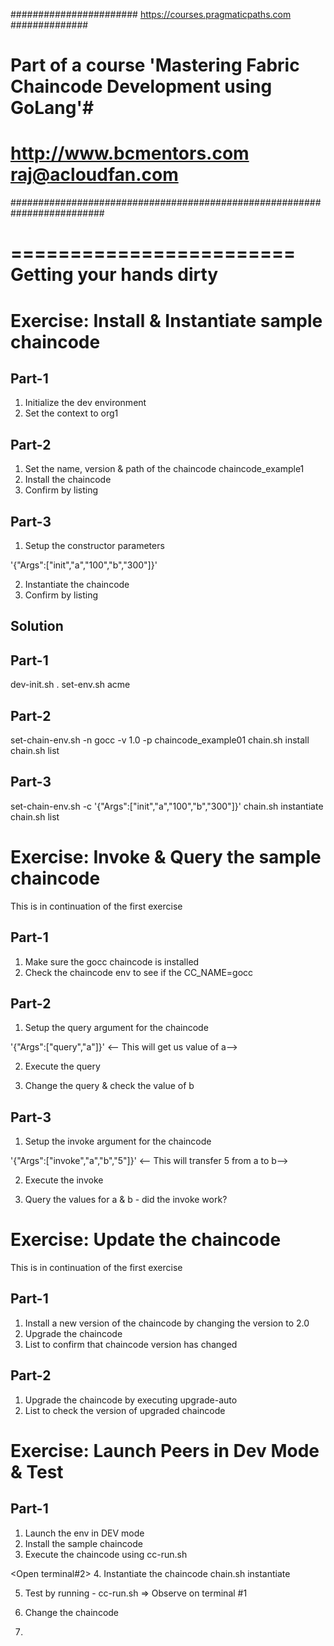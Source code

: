 ####################### https://courses.pragmaticpaths.com ##############
# Part of a course 'Mastering Fabric Chaincode Development using GoLang'#
# http://www.bcmentors.com      raj@acloudfan.com                       #
#########################################################################

========================
Getting your hands dirty
========================

Exercise: Install & Instantiate sample chaincode
=========
Part-1
------
1. Initialize the dev environment
2. Set the context to org1

Part-2
------
1. Set the name, version & path of the chaincode chaincode_example1
2. Install the chaincode
3. Confirm by listing

Part-3
------
1. Setup the constructor parameters

'{"Args":["init","a","100","b","300"]}'

2. Instantiate the chaincode
3. Confirm by listing



Solution
--------
Part-1
------
dev-init.sh
.  set-env.sh   acme

Part-2
------
set-chain-env.sh   -n  gocc  -v  1.0   -p  chaincode_example01
chain.sh install
chain.sh list

Part-3
------
set-chain-env.sh   -c   '{"Args":["init","a","100","b","300"]}'
chain.sh instantiate
chain.sh list


Exercise: Invoke & Query the sample chaincode
=========
This is in continuation of the first exercise

Part-1
------
1. Make sure the gocc chaincode is installed 
2. Check the chaincode env to see if the CC_NAME=gocc

Part-2
------
1. Setup the query argument for the chaincode

'{"Args":["query","a"]}'  <-- This will get us value of a-->

2. Execute the query

3. Change the query & check the value of b

Part-3
------
1. Setup the invoke argument for the chaincode

'{"Args":["invoke","a","b","5"]}'      <-- This will transfer 5 from a to b-->

2. Execute the invoke

<wait for few seconds>

3. Query the values for a & b - did the invoke work?


Exercise: Update the chaincode
=========
This is in continuation of the first exercise

Part-1
------
1. Install a new version of the chaincode by changing the version to 2.0
2. Upgrade the chaincode
3. List to confirm that chaincode version has changed

Part-2
------
1. Upgrade the chaincode by executing upgrade-auto 
2. List to check the version of upgraded chaincode


Exercise: Launch Peers in Dev Mode & Test
=========

Part-1
------
1. Launch the env in DEV mode
2. Install the sample chaincode
3. Execute the chaincode using 
cc-run.sh

<Open terminal#2>
4. Instantiate the chaincode 
chain.sh instantiate

5. Test by running - 
cc-run.sh 
=> Observe on terminal #1

6. Change the chaincode
7. 